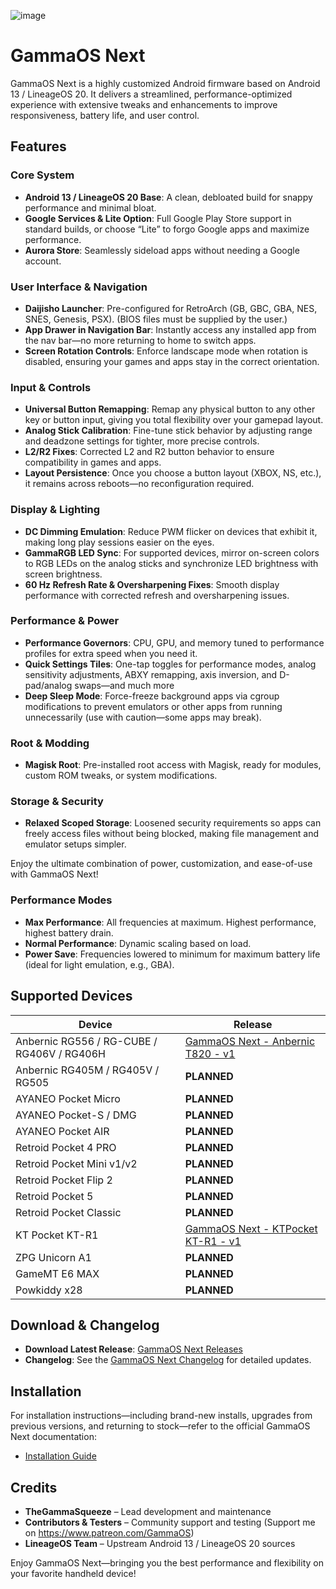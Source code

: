 ![image](https://github.com/user-attachments/assets/99ae2107-25ad-473c-85d6-0e738e858522)


# GammaOS Next

GammaOS Next is a highly customized Android firmware based on Android 13 / LineageOS 20. It delivers a streamlined, performance-optimized experience with extensive tweaks and enhancements to improve responsiveness, battery life, and user control.

## Features

### Core System
- **Android 13 / LineageOS 20 Base**: A clean, debloated build for snappy performance and minimal bloat.  
- **Google Services & Lite Option**: Full Google Play Store support in standard builds, or choose “Lite” to forgo Google apps and maximize performance.  
- **Aurora Store**: Seamlessly sideload apps without needing a Google account.

### User Interface & Navigation
- **Daijisho Launcher**: Pre-configured for RetroArch (GB, GBC, GBA, NES, SNES, Genesis, PSX). (BIOS files must be supplied by the user.)  
- **App Drawer in Navigation Bar**: Instantly access any installed app from the nav bar—no more returning to home to switch apps.  
- **Screen Rotation Controls**: Enforce landscape mode when rotation is disabled, ensuring your games and apps stay in the correct orientation.

### Input & Controls
- **Universal Button Remapping**: Remap any physical button to any other key or button input, giving you total flexibility over your gamepad layout.  
- **Analog Stick Calibration**: Fine-tune stick behavior by adjusting range and deadzone settings for tighter, more precise controls.  
- **L2/R2 Fixes**: Corrected L2 and R2 button behavior to ensure compatibility in games and apps.  
- **Layout Persistence**: Once you choose a button layout (XBOX, NS, etc.), it remains across reboots—no reconfiguration required.

### Display & Lighting
- **DC Dimming Emulation**: Reduce PWM flicker on devices that exhibit it, making long play sessions easier on the eyes.  
- **GammaRGB LED Sync**: For supported devices, mirror on-screen colors to RGB LEDs on the analog sticks and synchronize LED brightness with screen brightness.  
- **60 Hz Refresh Rate & Oversharpening Fixes**: Smooth display performance with corrected refresh and oversharpening issues.

### Performance & Power
- **Performance Governors**: CPU, GPU, and memory tuned to performance profiles for extra speed when you need it.  
- **Quick Settings Tiles**: One-tap toggles for performance modes, analog sensitivity adjustments, ABXY remapping, axis inversion, and D-pad/analog swaps—and much more
- **Deep Sleep Mode**: Force-freeze background apps via cgroup modifications to prevent emulators or other apps from running unnecessarily (use with caution—some apps may break).

### Root & Modding
- **Magisk Root**: Pre-installed root access with Magisk, ready for modules, custom ROM tweaks, or system modifications.  

### Storage & Security
- **Relaxed Scoped Storage**: Loosened security requirements so apps can freely access files without being blocked, making file management and emulator setups simpler.

Enjoy the ultimate combination of power, customization, and ease-of-use with GammaOS Next! 

### Performance Modes

- **Max Performance**: All frequencies at maximum. Highest performance, highest battery drain.
- **Normal Performance**: Dynamic scaling based on load.
- **Power Save**: Frequencies lowered to minimum for maximum battery life (ideal for light emulation, e.g., GBA).


## Supported Devices

| Device                               | Release                                                                                  |
|--------------------------------------|------------------------------------------------------------------------------------------|
| Anbernic RG556 / RG-CUBE / RG406V / RG406H     | [GammaOS Next - Anbernic T820 - v1](https://github.com/TheGammaSqueeze/GammaOSNext/releases/tag/v.1.0.0-T820) |
| Anbernic RG405M / RG405V / RG505    |  **PLANNED** |
| AYANEO Pocket Micro | **PLANNED** |
| AYANEO Pocket-S / DMG | **PLANNED** |
| AYANEO Pocket AIR | **PLANNED** |
| Retroid Pocket 4 PRO | **PLANNED** |
| Retroid Pocket Mini v1/v2 | **PLANNED** |
| Retroid Pocket Flip 2 | **PLANNED** |
| Retroid Pocket 5 | **PLANNED** |
| Retroid Pocket Classic | **PLANNED** |
| KT Pocket KT-R1 | [GammaOS Next - KTPocket KT-R1 - v1](https://github.com/TheGammaSqueeze/GammaOSNext/releases/tag/v.1.0.0-KTR1) |
| ZPG Unicorn A1 | **PLANNED** |
| GameMT E6 MAX | **PLANNED** |
| Powkiddy x28 | **PLANNED** |

## Download & Changelog

- **Download Latest Release**: [GammaOS Next Releases](https://github.com/TheGammaSqueeze/GammaOSNext/releases)
- **Changelog**: See the [GammaOS Next Changelog](https://github.com/TheGammaSqueeze/GammaOSNext/wiki/GammaOS-Next-Changelog) for detailed updates.

## Installation

For installation instructions—including brand-new installs, upgrades from previous versions, and returning to stock—refer to the official GammaOS Next documentation:

- [Installation Guide](https://github.com/TheGammaSqueeze/GammaOSNext/wiki/GammaOS-Next-Installation)

## Credits

- **TheGammaSqueeze** – Lead development and maintenance
- **Contributors & Testers** – Community support and testing (Support me on https://www.patreon.com/GammaOS)
- **LineageOS Team** – Upstream Android 13 / LineageOS 20 sources

Enjoy GammaOS Next—bringing you the best performance and flexibility on your favorite handheld device!
